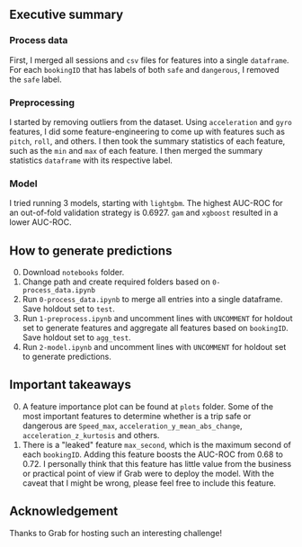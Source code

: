 ## Executive summary
### Process data
First, I merged all sessions and `csv` files for features into a single `dataframe`. For each `bookingID` that has labels of both `safe` and `dangerous`, I removed the `safe` label.
### Preprocessing
I started by removing outliers from the dataset. Using `acceleration` and `gyro` features, I did some feature-engineering to come up with features such as `pitch`, `roll`, and others. I then took the summary statistics of each feature, such as the `min` and `max` of each feature. I then merged the summary statistics `dataframe` with its respective label.
### Model
I tried running 3 models, starting with `lightgbm`. The highest AUC-ROC for an out-of-fold validation strategy is 0.6927. `gam` and `xgboost` resulted in a lower AUC-ROC.

## How to generate predictions
0. Download `notebooks` folder.
1. Change path and create required folders based on `0-process_data.ipynb`
2. Run `0-process_data.ipynb` to merge all entries into a single dataframe. Save holdout set to `test`.
3. Run `1-preprocess.ipynb` and uncomment lines with `UNCOMMENT` for holdout set to generate features and aggregate all features based on `bookingID`. Save holdout set to `agg_test`.
4. Run `2-model.ipynb` and uncomment lines with `UNCOMMENT` for holdout set to generate predictions.

## Important takeaways
0. A feature importance plot can be found at `plots` folder. Some of the most important features to determine whether is a trip safe or dangerous are `Speed_max`, `acceleration_y_mean_abs_change`, `acceleration_z_kurtosis` and others.
1. There is a "leaked" feature `max_second`, which is the maximum second of each `bookingID`. Adding this feature boosts the AUC-ROC from 0.68 to 0.72. I personally think that this feature has little value from the business or practical point of view if Grab were to deploy the model. With the caveat that I might be wrong, please feel free to include this feature.

## Acknowledgement
Thanks to Grab for hosting such an interesting challenge!

